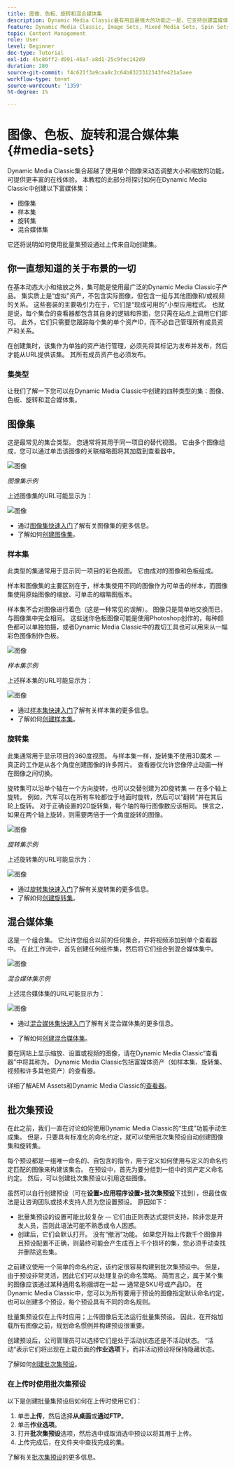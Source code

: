 ```yaml
---
title: 图像、色板、旋转和混合媒体集
description: Dynamic Media Classic最有用且最强大的功能之一是，它支持创建富媒体集，如图像、色板、旋转和混合媒体集。 了解每个富媒体集是什么以及如何在Dynamic Media Classic中创建每种类型。 然后，了解有关批量集预设的更多信息，该功能可在上传时自动创建富媒体集。
feature: Dynamic Media Classic, Image Sets, Mixed Media Sets, Spin Sets
topic: Content Management
role: User
level: Beginner
doc-type: Tutorial
exl-id: 45c86ff2-d991-46a7-a8d1-25c9fec142d9
duration: 280
source-git-commit: f4c621f3a9caa8c2c64b8323312343fe421a5aee
workflow-type: tm+mt
source-wordcount: '1359'
ht-degree: 1%

---
```


# 图像、色板、旋转和混合媒体集 {#media-sets}

Dynamic Media Classic集合超越了使用单个图像来动态调整大小和缩放的功能，可提供更丰富的在线体验。 本教程的此部分将探讨如何在Dynamic Media Classic中创建以下富媒体集：

- 图像集
- 样本集
- 旋转集
- 混合媒体集

它还将说明如何使用批量集预设通过上传来自动创建集。

## 你一直想知道的关于布景的一切

在基本动态大小和缩放之外，集可能是使用最广泛的Dynamic Media Classic子产品。 集实质上是“虚拟”资产，不包含实际图像，但包含一组与其他图像和/或视频的关系。 这些套装的主要吸引力在于，它们是“现成可用的”小型应用程式。 也就是说，每个集合的查看器都包含其自身的逻辑和界面，您只需在站点上调用它们即可。 此外，它们只需要您跟踪每个集的单个资产ID，而不必自己管理所有成员资产和关系。

在创建集时，该集作为单独的资产进行管理，必须先将其标记为发布并发布，然后才能从URL提供该集。 其所有成员资产也必须发布。

### 集类型

让我们了解一下您可以在Dynamic Media Classic中创建的四种类型的集：图像、色板、旋转和混合媒体集。

## 图像集

这是最常见的集合类型。 您通常将其用于同一项目的替代视图。 它由多个图像组成，您可以通过单击该图像的关联缩略图将其加载到查看器中。

![图像](assets/media-sets/image-set-1.jpg)

_图像集示例_

上述图像集的URL可能显示为：

![图像](assets/media-sets/image-set-url-1.png)

- 通过[图像集快速入门](https://experienceleague.adobe.com/docs/dynamic-media-classic/using/image-sets/quick-start-image-sets.html)了解有关图像集的更多信息。
- 了解如何[创建图像集](https://experienceleague.adobe.com/docs/dynamic-media-classic/using/image-sets/creating-image-set.html#creating-an-image-set)。

### 样本集

此类型的集通常用于显示同一项目的彩色视图。 它由成对的图像和色板组成。

样本和图像集的主要区别在于，样本集使用不同的图像作为可单击的样本，而图像集使用原始图像的缩放、可单击的缩略图版本。

样本集不会对图像进行着色（这是一种常见的误解）。 图像只是简单地交换而已，与图像集中完全相同。 这些迷你色板图像可能是使用Photoshop创作的，每种颜色都可以单独拍摄，或者Dynamic Media Classic中的裁切工具也可以用来从一幅彩色图像制作色板。

![图像](assets/media-sets/image-set-2.jpg)

_样本集示例_

上述样本集的URL可能显示为：

![图像](assets/media-sets/image-set_url.png)

- 通过[样本集快速入门](https://experienceleague.adobe.com/docs/dynamic-media-classic/using/swatch-sets/quick-start-swatch-sets.html)了解有关样本集的更多信息。
- 了解如何[创建样本集](https://experienceleague.adobe.com/docs/dynamic-media-classic/using/swatch-sets/creating-swatch-set.html#creating-a-swatch-set)。

### 旋转集

此集通常用于显示项目的360度视图。 与样本集一样，旋转集不使用3D魔术 — 真正的工作是从各个角度创建图像的许多照片。 查看器仅允许您像停止动画一样在图像之间切换。

旋转集可以沿单个轴在一个方向旋转，也可以交替创建为2D旋转集 — 在多个轴上旋转。 例如，汽车可以在所有车轮都位于地面时旋转，然后可以“翻转”并在其后轮上旋转。 对于正确设置的2D旋转集，每个轴的每行图像数应该相同。 换言之，如果在两个轴上旋转，则需要两倍于一个角度旋转的图像。

![图像](assets/media-sets/image-set-3.png)

_旋转集示例_

上述旋转集的URL可能显示为：

![图像](assets/media-sets/spin-set.png)

- 通过[旋转集快速入门](https://experienceleague.adobe.com/docs/dynamic-media-classic/using/spin-sets/quick-start-spin-sets.html)了解有关旋转集的更多信息。
- 了解如何[创建旋转集](https://experienceleague.adobe.com/docs/dynamic-media-classic/using/spin-sets/creating-spin-set.html#creating-a-spin-set)。

## 混合媒体集

这是一个组合集。 它允许您组合以前的任何集合，并将视频添加到单个查看器中。 在此工作流中，首先创建任何组件集，然后将它们组合到混合媒体集中。

![图像](assets/media-sets/image-set-4.png)

_混合媒体集示例_

上述混合媒体集的URL可能显示为：

![图像](assets/media-sets/image-set-url-1.png)

- 通过[混合媒体集快速入门](https://experienceleague.adobe.com/docs/dynamic-media-classic/using/mixed-media-sets/quick-start-mixed-media-sets.html)了解有关混合媒体集的更多信息。

- 了解如何[创建混合媒体集](https://experienceleague.adobe.com/docs/dynamic-media-classic/using/mixed-media-sets/creating-mixed-media-set.html#creating-a-mixed-media-set)。

要在网站上显示缩放、设置或视频的图像，请在Dynamic Media Classic“查看器”中将其称为。 Dynamic Media Classic包括富媒体资产（如样本集、旋转集、视频和许多其他资产）的查看器。

详细了解AEM Assets和Dynamic Media Classic的[查看器](https://experienceleague.adobe.com/docs/dynamic-media-developer-resources/library/viewers-aem-assets-dmc/c-html5-s7-aem-asset-viewers.html)。

## 批次集预设

在此之前，我们一直在讨论如何使用Dynamic Media Classic的“生成”功能手动生成集。 但是，只要具有标准化的命名约定，就可以使用批次集预设自动创建图像集和旋转集。

每个预设都是一组唯一命名的、自包含的指令，用于定义如何使用与定义的命名约定匹配的图像来构建该集合。 在预设中，首先为要分组到一组中的资产定义命名约定。 然后，可以创建批次集预设以引用这些图像。

虽然可以自行创建预设（可在&#x200B;**设置>应用程序设置>批次集预设**&#x200B;下找到），但最佳做法是让咨询团队或技术支持人员为您设置预设。 原因如下：

- 批量集预设的设置可能比较复杂 — 它们由正则表达式提供支持，除非您是开发人员，否则此语法可能不熟悉或令人困惑。
- 创建后，它们会默认打开。 没有“撤消”功能。 如果您开始上传数千个图像并且预设配置不正确，则最终可能会产生成百上千个损坏的集，您必须手动查找并删除这些集。

之前建议使用一个简单的命名约定，该约定很容易构建到批次集预设中。 但是，由于预设非常灵活，因此它们可以处理复杂的命名策略。 简而言之，属于某个集的图像应该通过某种通用名称捆绑在一起 — 通常是SKU号或产品ID。 在Dynamic Media Classic中，您可以为所有要用于预设的图像指定默认命名约定，也可以创建多个预设，每个预设具有不同的命名规则。

批量集预设仅在上传时应用；上传图像后无法运行批量集预设。 因此，在开始加载所有图像之前，规划命名惯例并构建预设很重要。

创建预设后，公司管理员可以选择它们是处于活动状态还是不活动状态。 “活动”表示它们将出现在上载页面的&#x200B;**作业选项**&#x200B;下，而非活动预设将保持隐藏状态。

了解如何[创建批次集预设](https://experienceleague.adobe.com/docs/dynamic-media-classic/using/setup/application-setup.html#creating-a-batch-set-preset)。

### 在上传时使用批次集预设

以下是创建批量集预设后如何在上传时使用它们：

1. 单击&#x200B;**上传**，然后选择&#x200B;**从桌面**&#x200B;或&#x200B;**通过FTP**。
2. 单击&#x200B;**作业选项**。
3. 打开&#x200B;**批次集预设**&#x200B;选项，然后选中或取消选中预设以将其用于上传。
4. 上传完成后，在文件夹中查找完成的集。

了解有关[批次集预设](https://experienceleague.adobe.com/docs/dynamic-media-classic/using/setup/application-setup.html#batch-set-presets)的更多信息。
